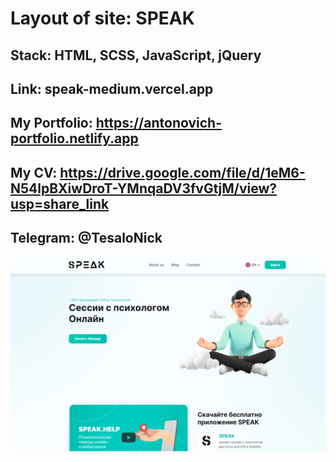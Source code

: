 #  Layout of site: SPEAK
## Stack: HTML, SCSS, JavaScript, jQuery

## Link: speak-medium.vercel.app

## My Portfolio: https://antonovich-portfolio.netlify.app
## My CV: https://drive.google.com/file/d/1eM6-N54lpBXiwDroT-YMnqaDV3fvGtjM/view?usp=share_link

## Telegram: @TesaloNick

![Image alt](./img/CoverHome.png)
